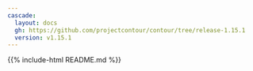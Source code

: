 ```yaml
---
cascade:
  layout: docs
  gh: https://github.com/projectcontour/contour/tree/release-1.15.1
  version: v1.15.1
---
```


{{% include-html README.md %}}
